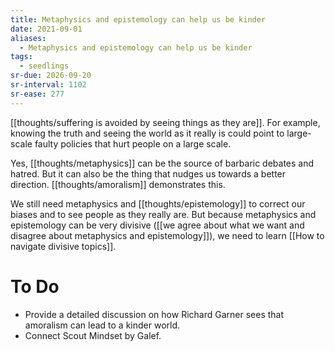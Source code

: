 ```yaml
---
title: Metaphysics and epistemology can help us be kinder
date: 2021-09-01
aliases:
  - Metaphysics and epistemology can help us be kinder
tags:
  - seedlings
sr-due: 2026-09-20
sr-interval: 1102
sr-ease: 277
---
```

[[thoughts/suffering is avoided by seeing things as they are]]. For example, knowing the truth and seeing the world as it really is could point to large-scale faulty policies that hurt people on a large scale.

Yes, [[thoughts/metaphysics]] can be the source of barbaric debates and hatred. But it can also be the thing that nudges us towards a better direction. [[thoughts/amoralism]] demonstrates this.

We still need metaphysics and [[thoughts/epistemology]] to correct our biases and to see people as they really are. But because metaphysics and epistemology can be very divisive ([[we agree about what we want and disagree about metaphysics and epistemology]]), we need to learn [[How to navigate divisive topics]].

# To Do

- Provide a detailed discussion on how Richard Garner sees that amoralism can lead to a kinder world.
- Connect Scout Mindset by Galef.

